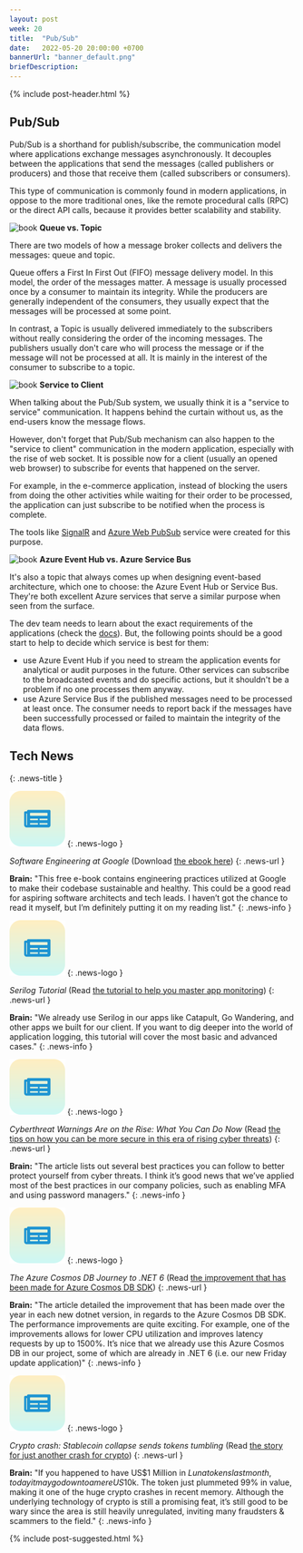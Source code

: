 ```yaml
---
layout: post
week: 20
title:  "Pub/Sub"
date:   2022-05-20 20:00:00 +0700
bannerUrl: "banner_default.png"
briefDescription: 
---
```


{% include post-header.html %}

## Pub/Sub

Pub/Sub is a shorthand for publish/subscribe, the communication model where applications exchange messages asynchronously. It decouples between the applications that send the messages (called publishers or producers) and those that receive them (called subscribers or consumers).

This type of communication is commonly found in modern applications, in oppose to the more traditional ones, like the remote procedural calls (RPC) or the direct API calls, because it provides better scalability and stability.

![book](/assets/images/books16.png) __Queue vs. Topic__

There are two models of how a message broker collects and delivers the messages: queue and topic.

Queue offers a First In First Out (FIFO) message delivery model. In this model, the order of the messages matter. A message is usually processed once by a consumer to maintain its integrity. While the producers are generally independent of the consumers, they usually expect that the messages will be processed at some point.

In contrast, a Topic is usually delivered immediately to the subscribers without really considering the order of the incoming messages. The publishers usually don't care who will process the message or if the message will not be processed at all. It is mainly in the interest of the consumer to subscribe to a topic.

![book](/assets/images/books16.png) __Service to Client__

When talking about the Pub/Sub system, we usually think it is a "service to service" communication. It happens behind the curtain without us, as the end-users know the message flows.

However, don't forget that Pub/Sub mechanism can also happen to the "service to client" communication in the modern application, especially with the rise of web socket. It is possible now for a client (usually an opened web browser) to subscribe for events that happened on the server.

For example, in the e-commerce application, instead of blocking the users from doing the other activities while waiting for their order to be processed, the application can just subscribe to be notified when the process is complete.

The tools like [SignalR](https://dotnet.microsoft.com/en-us/apps/aspnet/signalr) and [Azure Web PubSub](https://azure.microsoft.com/en-us/pricing/details/web-pubsub/) service were created for this purpose.

![book](/assets/images/books16.png) __Azure Event Hub vs. Azure Service Bus__

It's also a topic that always comes up when designing event-based architecture, which one to choose: the Azure Event Hub or Service Bus. They're both excellent Azure services that serve a similar purpose when seen from the surface.

The dev team needs to learn about the exact requirements of the applications (check the [docs](https://docs.microsoft.com/en-us/azure/event-grid/compare-messaging-services)). But, the following points should be a good start to help to decide which service is best for them:
- use Azure Event Hub if you need to stream the application events for analytical or audit purposes in the future. Other services can subscribe to the broadcasted events and do specific actions, but it shouldn't be a problem if no one processes them anyway.
- use Azure Service Bus if the published messages need to be processed at least once. The consumer needs to report back if the messages have been successfully processed or failed to maintain the integrity of the data flows.

## Tech News
{: .news-title }

![memo](/assets/images/tech-news.svg)
{: .news-logo }

*Software Engineering at Google* (Download [the ebook here](https://abseil.io/resources/swe-book))
{: .news-url }

__Brain:__ "This free e-book contains engineering practices utilized at Google to make their codebase sustainable and healthy. This could be a good read for aspiring software architects and tech leads. I haven’t got the chance to read it myself, but I’m definitely putting it on my reading list."
{: .news-info }

![memo](/assets/images/tech-news.svg)
{: .news-logo }

*Serilog Tutorial* (Read [the tutorial to help you master app monitoring](https://blog.datalust.co/serilog-tutorial/))
{: .news-url }

__Brain:__ "We already use Serilog in our apps like Catapult, Go Wandering, and other apps we built for our client. If you want to dig deeper into the world of application logging, this tutorial will cover the most basic and advanced cases."
{: .news-info }

![memo](/assets/images/tech-news.svg)
{: .news-logo }

*Cyberthreat Warnings Are on the Rise: What You Can Do Now* (Read [the tips on how you can be more secure in this era of rising cyber threats](https://blog.lastpass.com/2022/03/cyberthreat-warnings-are-on-the-rise-what-you-can-do-now/))
{: .news-url }

__Brain:__ "The article lists out several best practices you can follow to better protect yourself from cyber threats. I think it’s good news that we’ve applied most of the best practices in our company policies, such as enabling MFA and using password managers."
{: .news-info }

![memo](/assets/images/tech-news.svg)
{: .news-logo }

*The Azure Cosmos DB Journey to .NET 6* (Read [the improvement that has been made for Azure Cosmos DB SDK](https://devblogs.microsoft.com/dotnet/the-azure-cosmos-db-journey-to-net-6/))
{: .news-url }

__Brain:__ "The article detailed the improvement that has been made over the year in each new dotnet version, in regards to the Azure Cosmos DB SDK. The performance improvements are quite exciting. For example, one of the improvements allows for lower CPU utilization and improves latency requests by up to 1500%. It’s nice that we already use this Azure Cosmos DB in our project, some of which are already in .NET 6 (i.e. our new Friday update application)"
{: .news-info }

![memo](/assets/images/tech-news.svg)
{: .news-logo }

*Crypto crash: Stablecoin collapse sends tokens tumbling* (Read [the story for just another crash for crypto](https://www.bbc.com/news/technology-61425209))
{: .news-url }

__Brain:__ "If you happened to have US$1 Million in $Luna tokens last month, today it may go down to a mere US$10k. The token just plummeted 99% in value, making it one of the huge crypto crashes in recent memory. Although the underlying technology of crypto is still a promising feat, it’s still good to be wary since the area is still heavily unregulated, inviting many fraudsters & scammers to the field."
{: .news-info }

{% include post-suggested.html %}